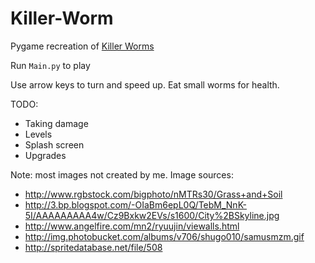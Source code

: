 Killer-Worm
===========
Pygame recreation of [Killer Worms](http://www.addictinggames.com/action-games/killer-worms-2-game.jsp)

Run `Main.py` to play

Use arrow keys to turn and speed up. Eat small worms for health.

TODO:
  * Taking damage
  * Levels
  * Splash screen
  * Upgrades

Note: most images not created by me.
Image sources:
  * http://www.rgbstock.com/bigphoto/nMTRs30/Grass+and+Soil
  * http://3.bp.blogspot.com/-OIaBm6epL0Q/TebM_NnK-5I/AAAAAAAAA4w/Cz9Bxkw2EVs/s1600/City%2BSkyline.jpg
  * http://www.angelfire.com/mn2/ryuujin/viewalls.html
  * http://img.photobucket.com/albums/v706/shugo010/samusmzm.gif
  * http://spritedatabase.net/file/508
